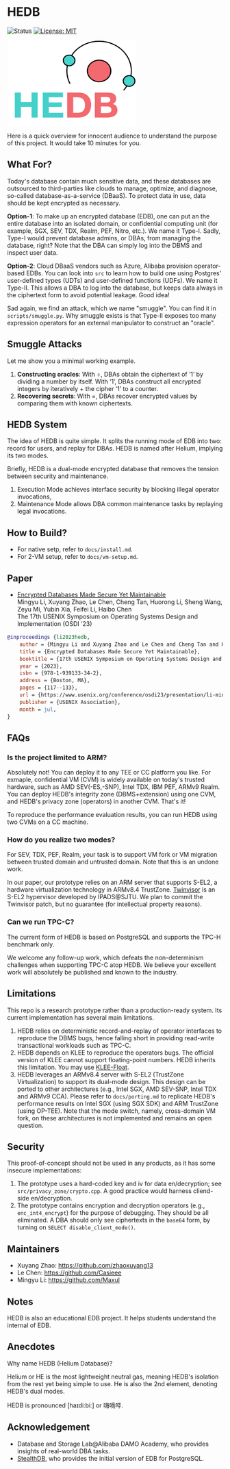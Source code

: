 # HEDB

![Status](https://img.shields.io/badge/Version-Experimental-green.svg)
[![License: MIT](https://img.shields.io/badge/License-Mulan-brightgreenn.svg)](http://license.coscl.org.cn/MulanPubL-2.0)

<img src="scripts/hedb.jpg" width = "300" height = "200" align=center />

Here is a quick overview for innocent audience to understand the purpose of this project. It would take 10 minutes for you.

## What For?

Today's database contain much sensitive data, and these databases are outsourced to third-parties like clouds to manage, optimize, and diagnose, so-called database-as-a-service (DBaaS). To protect data in use, data should be kept encrypted as necessary.

**Option-1**: To make up an encrypted database (EDB), one can put an the entire database into an isolated domain, or confidential computing unit (for example, SGX, SEV, TDX, Realm, PEF, Nitro, etc.). We name it Type-I. Sadly, Type-I would prevent database admins, or DBAs, from managing the database, right? Note that the DBA can simply log into the DBMS and inspect user data.

**Option-2**: Cloud DBaaS vendors such as Azure, Alibaba provision operator-based EDBs. You can look into `src` to learn how to build one using Postgres' user-defined types (UDTs) and user-defined functions (UDFs). We name it Type-II. This allows a DBA to log into the database, but keeps data always in the ciphertext form to avoid potential leakage. Good idea!

Sad again, we find an attack, which we name "smuggle". You can find it in `scripts/smuggle.py`. Why smuggle exists is that Type-II exposes too many expression operators for an external manipulator to construct an "oracle".

## Smuggle Attacks

Let me show you a minimal working example.

1. **Constructing oracles**: With ÷, DBAs obtain the ciphertext of ‘1’ by dividing a number by itself. With ‘1’, DBAs construct all encrypted integers by iteratively + the cipher ‘1’ to a counter.
2. **Recovering secrets**: With =, DBAs recover encrypted values by comparing them with known ciphertexts.

## HEDB System

The idea of HEDB is quite simple. It splits the running mode of EDB into two: record for users, and replay for DBAs. HEDB is named after Helium, implying its two modes.

Briefly, HEDB is a dual-mode encrypted database that removes the tension between security and maintenance.
1) Execution Mode achieves interface security by blocking illegal operator invocations,
2) Maintenance Mode allows DBA common maintenance tasks by replaying legal invocations.

## How to Build?

- For native setp, refer to `docs/install.md`.
- For 2-VM setup, refer to `docs/vm-setup.md`.

## Paper

* [Encrypted Databases Made Secure Yet Maintainable](https://www.usenix.org/conference/osdi23/presentation/li-mingyu)<br>
Mingyu Li, Xuyang Zhao, Le Chen, Cheng Tan, Huorong Li, Sheng Wang, Zeyu Mi, Yubin Xia, Feifei Li, Haibo Chen<br>
The 17th USENIX Symposium on Operating Systems Design and Implementation (OSDI ‘23)

```bibtex
@inproceedings {li2023hedb,
	author = {Mingyu Li and Xuyang Zhao and Le Chen and Cheng Tan and Huorong Li and Sheng Wang and Zeyu Mi and Yubin Xia and Feifei Li and Haibo Chen},
	title = {Encrypted Databases Made Secure Yet Maintainable},
	booktitle = {17th USENIX Symposium on Operating Systems Design and Implementation (OSDI 23)},
	year = {2023},
	isbn = {978-1-939133-34-2},
	address = {Boston, MA},
	pages = {117--133},
	url = {https://www.usenix.org/conference/osdi23/presentation/li-mingyu},
	publisher = {USENIX Association},
	month = jul,
}
```

## FAQs

### Is the project limited to ARM?

Absolutely not! You can deploy it to any TEE or CC platform you like. For exmaple, confidential VM (CVM) is widely available on today's trusted hardware, such as AMD SEV(-ES,-SNP), Intel TDX, IBM PEF, ARMv9 Realm. You can deploy HEDB's integrity zone (DBMS+extension) using one CVM, and HEDB's privacy zone (operators) in another CVM. That's it!

To reproduce the performance evaluation results, you can run HEDB using two CVMs on a CC machine.

### How do you realize two modes?

For SEV, TDX, PEF, Realm, your task is to support VM fork or VM migration between trusted domain and untrusted domain. Note that this is an undone work.

In our paper, our prototype relies on an ARM server that supports S-EL2, a hardware virtualization technology in ARMv8.4 TrustZone. [Twinvisor](https://github.com/TwinVisor/twinvisor-prototype) is an S-EL2 hypervisor developed by IPADS@SJTU. We plan to commit the Twinvisor patch, but no guarantee (for intellectual property reasons).

### Can we run TPC-C?

The current form of HEDB is based on PostgreSQL and supports the TPC-H benchmark only.

We welcome any follow-up work, which defeats the non-determinism challenges when supporting TPC-C atop HEDB. We believe your excellent work will absolutely be published and known to the industry.

## Limitations

This repo is a research prototype rather than a production-ready system. Its current implementation has several main limitations.

1. HEDB relies on deterministic record-and-replay of operator interfaces to reproduce the DBMS bugs, hence falling short in providing read-write transactional workloads such as TPC-C.
2. HEDB depends on KLEE to reproduce the operators bugs. The official version of KLEE cannot support floating-point numbers. HEDB inherits this limitation. You may use [KLEE-Float](https://github.com/srg-imperial/klee-float).
3. HEDB leverages an ARMv8.4 server with S-EL2 (TrustZone Virtualization) to support its dual-mode design. This design can be ported to other architectures (e.g., Intel SGX, AMD SEV-SNP, Intel TDX and ARMv9 CCA). Please refer to `docs/porting.md` to replicate HEDB's performance results on Intel SGX (using SGX SDK) and ARM TrustZone (using OP-TEE). Note that the mode switch, namely, cross-domain VM fork, on these architectures is not implemented and remains an open question.

## Security

This proof-of-concept should not be used in any products, as it has some insecure implementations:

1. The prototype uses a hard-coded key and iv for data en/decryption; see `src/privacy_zone/crypto.cpp`. A good practice would harness cliend-side en/decryption.
2. The prototype contains encryption and decryption operators (e.g., `enc_int4_encrypt`) for the purpose of debugging. They should be all eliminated. A DBA should only see ciphertexts in the `base64` form, by turning on `SELECT disable_client_mode()`.

## Maintainers

- Xuyang Zhao: https://github.com/zhaoxuyang13
- Le Chen: https://github.com/Casieee
- Mingyu Li: https://github.com/Maxul

## Notes

HEDB is also an educational EDB project. It helps students understand the internal of EDB.

## Anecdotes

Why name HEDB (Helium Database)?

Helium or HE is the most lightweight neutral gas, meaning HEDB's isolation from the rest yet being simple to use. He is also the 2nd element, denoting HEDB's dual modes.

HEDB is pronounced [haɪdiːbiː] or 嗨嘀哔.

## Acknowledgement

- Database and Storage Lab@Alibaba DAMO Academy, who provides insights of real-world DBA tasks.
- [StealthDB](https://github.com/cryptograph/stealthdb), who provides the initial version of EDB for PostgreSQL.
